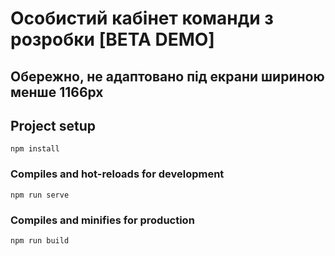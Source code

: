 # Особистий кабінет команди з розробки [BETA DEMO]


## Обережно, не адаптовано під екрани шириною менше 1166px

## Project setup
```
npm install
```

### Compiles and hot-reloads for development
```
npm run serve
```

### Compiles and minifies for production
```
npm run build
```

